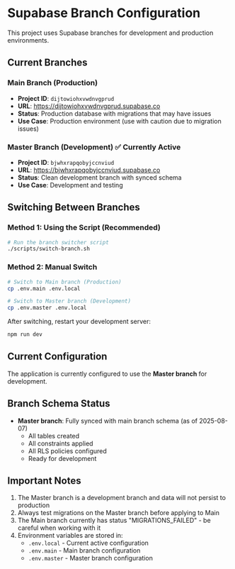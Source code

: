 # Supabase Branch Configuration

This project uses Supabase branches for development and production environments.

## Current Branches

### Main Branch (Production)
- **Project ID**: `dijtowiohxvwdnvgprud`  
- **URL**: https://dijtowiohxvwdnvgprud.supabase.co
- **Status**: Production database with migrations that may have issues
- **Use Case**: Production environment (use with caution due to migration issues)

### Master Branch (Development) ✅ Currently Active
- **Project ID**: `bjwhxrapqobyjccnviud`
- **URL**: https://bjwhxrapqobyjccnviud.supabase.co
- **Status**: Clean development branch with synced schema
- **Use Case**: Development and testing

## Switching Between Branches

### Method 1: Using the Script (Recommended)
```bash
# Run the branch switcher script
./scripts/switch-branch.sh
```

### Method 2: Manual Switch
```bash
# Switch to Main branch (Production)
cp .env.main .env.local

# Switch to Master branch (Development)
cp .env.master .env.local
```

After switching, restart your development server:
```bash
npm run dev
```

## Current Configuration
The application is currently configured to use the **Master branch** for development.

## Branch Schema Status
- **Master branch**: Fully synced with main branch schema (as of 2025-08-07)
  - All tables created
  - All constraints applied
  - All RLS policies configured
  - Ready for development

## Important Notes
1. The Master branch is a development branch and data will not persist to production
2. Always test migrations on the Master branch before applying to Main
3. The Main branch currently has status "MIGRATIONS_FAILED" - be careful when working with it
4. Environment variables are stored in:
   - `.env.local` - Current active configuration
   - `.env.main` - Main branch configuration
   - `.env.master` - Master branch configuration